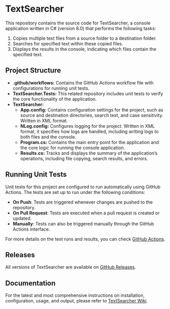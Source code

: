 # TextSearcher

This repository contains the source code for TextSearcher, a console application written in C# (version 8.0) that performs the following tasks:

1. Copies multiple text files from a source folder to a destination folder.
2. Searches for specified text within these copied files.
3. Displays the results in the console, indicating which files contain the specified text.

## Project Structure
- **.github/workflows:** Contains the GitHub Actions workflow file with configurations for running unit tests.
- **TextSearcher.Tests:** This related repository includes unit tests to verify the core functionality of the application.
- **TextSearcher:** 
	 - **App.config:** Contains configuration settings for the project, such as source and destination directories, search text, and case sensitivity. Written in XML format.
	 - **NLog.config:** Configures logging for the project. Written in XML format, it specifies how logs are handled, including writing logs to both files and the console.
	 - **Program.cs:** Contains the main entry point for the application and the core logic for running the console application.
	 - **Results.cs:** Tracks and displays the summary of the application’s operations, including file copying, search results, and errors.

## Running Unit Tests
Unit tests for this project are configured to run automatically using GitHub Actions. The tests are set up to run under the following conditions:
- **On Push**: Tests are triggered whenever changes are pushed to the repository.
- **On Pull Request**: Tests are executed when a pull request is created or updated.
- **Manually**: Tests can also be triggered manually through the GitHub Actions interface.

For more details on the test runs and results, you can check [GitHub Actions](https://github.com/Liska07/TextSearcher/actions).

## Releases
All versions of TextSearcher are available on [GitHub Releases](https://github.com/Liska07/TextSearcher/releases).

## Documentation
For the latest and most comprehensive instructions on installation, configuration, usage, and output, please refer to [TextSearcher Wiki](https://github.com/Liska07/TextSearcher/wiki).
